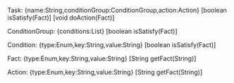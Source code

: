 
Task:
{name:String,conditionGroup:ConditionGroup,action:Action}
[boolean isSatisfy(Fact)]
[void doAction(Fact)]

ConditionGroup:
{conditions:List<Condition>}
[boolean isSatisfy(Fact)]

Condition:
{type:Enum,key:String,value:String}
[boolean isSatisfy(Fact)]

Fact:
{type:Enum,key:String,value:String}
[String getFact(String)]

Action:
{type:Enum,key:String,value:String}
[String getFact(String)]
